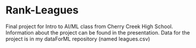 # Rank-Leagues
Final project for Intro to AI/ML class from Cherry Creek High School.
Information about the project can be found in the presentation.
Data for the project is in my dataForML repository (named leagues.csv)
